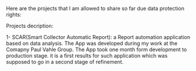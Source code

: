 Here are the projects that I am allowed to share so far due data protection rights:

Projects decription:

1- SCAR(Smart Collector Automatic Report): a Report automation application based on data analysis. The App was developed during my work at the Comapny Paul Vahle Group. The App took one month form development to production stage. it is a first results for such application which was supposed to go in a second stage of refinement.
